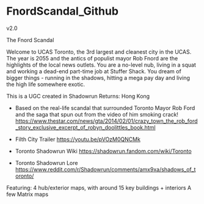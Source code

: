# FnordScandal_Github
v2.0

The Fnord Scandal

Welcome to UCAS Toronto, the 3rd largest and cleanest city in the UCAS. The year is 2055 and the antics of populist mayor Rob Fnord are the highlights of the local news outlets.
You are a no-level nub, living in a squat and working a dead-end part-time job at Stuffer Shack. You dream of bigger things - running in the shadows, hitting a mega pay day and living the high life somewhere exotic.

This is a UGC created in Shadowrun Returns: Hong Kong

- Based on the real-life scandal that surrounded Toronto Mayor Rob Ford and the saga that spun out from the video of him smoking crack! https://www.thestar.com/news/gta/2014/02/01/crazy_town_the_rob_ford_story_exclusive_excerpt_of_robyn_doolittles_book.html

- Filth City Trailer https://youtu.be/pVOzM0QNCMk
- Toronto Shadowrun Wiki https://shadowrun.fandom.com/wiki/Toronto
- Toronto Shadowrun Lore https://www.reddit.com/r/Shadowrun/comments/amx9xa/shadows_of_toronto/


Featuring:
4 hub/exterior maps, with around 15 key buildings + interiors
A few Matrix maps
